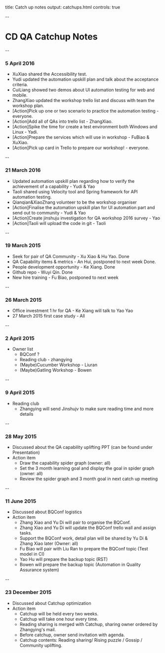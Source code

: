 title: Catch up notes
output: catchups.html
controls: true

--

# CD QA Catchup Notes

--

### 5 April 2016
* XuXiao shared the Accessibility test.
* Yudi updated the automation upskill plan and talk about the acceptance criteria.
* CuiLiang showed two demos about UI automation testing for web and mobile.
* ZhangXiao updated the workshop trello list and discuss with team the workshop plan.
* [Action]Pick up one or two scenario to practice the automation testing - everyone.
* [Action]Add all of QAs into trello list - ZhangXiao.
* [Action]Spike the time for create a test environment both Windows and Linux - Yadi.
* [Action]Prepare the services which will use in workshop - FuBiao & XuXiao.
* [Action]Pick up card in Trello to prepare our workshop! - everyone.

--

### 21 March 2016
* Updated automation upskill plan regarding how to verify the achievement of a capability - Yudi & Yao 
* Taoli shared using Velocity tool and Spring framework for API automation testing.
* Qianqian&XiaoZhang volunteer to be the workshop organiser 
* [Action]Finalise the automation upskill plan for UI automation part and send out to community - Yudi & Yao
* [Action]Create jinshuju investigation for QA workshop 2016 survey - Yao
* [Action]Taoli will upload the code in git - Taoli

--

### 19 March 2015

* Seek for pair of QA Community - Xu Xiao & Hu Yao. Done
* QA Capability items & metrics - An Hui, postponed to next week Done.
* People development opportunity - Ke Xiang. Done
* Github repo - Wuyi Qin. Done
* New hire training - Fu Biao, postponed to next week

--

### 26 March 2015

* Office investment 1 hr for QA - Ke Xiang will talk to Yao Yao
* 27 March 2015 first case study - All

--

### 2 April 2015

* Owner list
	- BQConf ?
	- Reading club - zhangying
	- (Maybe)Cucumber Workshop - Liuran
	- (Maybe)Gatling Workshop - Bowen

--

### 9 April 2015

* Reading club
	- Zhangying will send Jinshujv to make sure reading time and more details

--

### 28 May 2015

* Discussed about the QA capability uplifting PPT (can be found under Presentation)
* Action item
  - Draw the capability spider graph (owner: all)
  - Set the 3 month learning goal and display the goal in spider graph (owner: all)
  - Review the spider graph and 3 month goal in next catch up meeting

--

### 11 June 2015

* Discussed about BQConf logistics
* Action item
  - Zhang Xiao and Yu Di will pair to organise the BQConf.
  - Zhang Xiao and Yu Di will update the BQConf trello wall and assign tasks.
  - Support the BQConf work, detail plan will be shared by Yu Di & Zhang Xiao later (Owner: all)
  - Fu Biao will pair with Liu Ran to prepare the BQConf topic (Test model in CI)
  - Yao Hu will prepare the backup topic (RST)
  - Bowen will prepare the backup topic (Automation in Quality Assurance system)

--

### 23 December 2015

* Discussed about Catchup optimization
* Action item
  - Catchup will be held every two weeks.
  - Catchup will take one hour every time.
  - Reading sharing is merged with Catchup, sharing owner ordered by Zhangying's mail.
  - Before catchup, owner send invitation with agenda.
  - Catchup contents: Reading sharing/ Rising puzzle / Gossip / Community uplifting.
